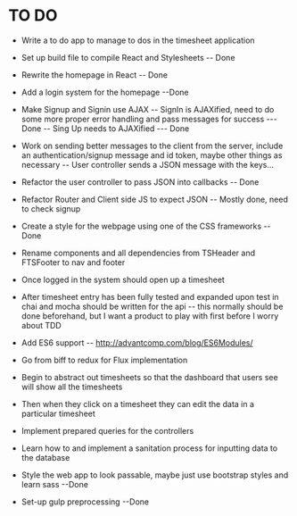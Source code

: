 # TO DO

* Write a to do app to manage to dos in the timesheet application

* Set up build file to compile React and Stylesheets
-- Done
* Rewrite the homepage in React
-- Done

* Add a login system for the homepage
--Done

* Make Signup and Signin use AJAX
-- SignIn is AJAXified, need to do some more proper error handling and pass messages for success
--- Done
-- Sing Up needs to AJAXified
--- Done

* Work on sending better messages to the client from the server, include an authentication/signup message and id token, maybe other things as necessary
-- User controller sends a JSON message with the keys...

* Refactor the user controller to pass JSON into callbacks
-- Done
* Refactor Router and Client side JS to expect JSON
-- Mostly done, need to check signup
* Create a style for the webpage using one of the CSS frameworks
-- Done

* Rename components and all dependencies from TSHeader and FTSFooter to nav and footer

* Once logged in the system should open up a timesheet

* After timesheet entry has been fully tested and expanded upon test in chai and mocha should be written for the api
-- this normally should be done beforehand, but I want a product to play with first before I worry about TDD

* Add ES6 support
-- http://advantcomp.com/blog/ES6Modules/

* Go from biff to redux for Flux implementation

* Begin to abstract out timesheets so that the dashboard that users see will show all the timesheets

* Then when they click on a timesheet they can edit the data in a particular timesheet

* Implement prepared queries for the controllers

* Learn how to and implement a sanitation process for inputting data to the database

* Style the web app to look passable, maybe just use bootstrap styles and learn sass
--Done
* Set-up gulp preprocessing
--Done
